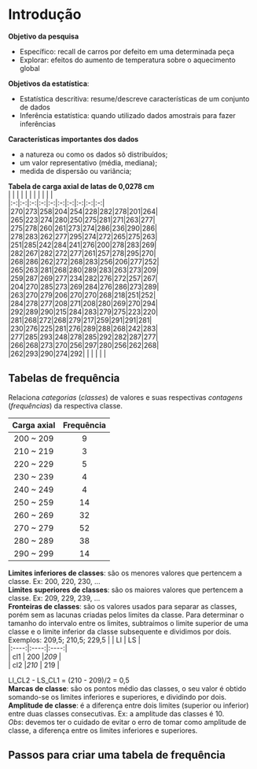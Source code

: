 # Introdução 
**Objetivo da pesquisa**  
+ Específico: recall de carros por defeito em uma determinada peça  
+ Explorar: efeitos  do aumento de temperatura sobre o aquecimento global  

**Objetivos da estatística**:
+ Estatística descritiva: resume/descreve características de um conjunto de dados
+ Inferência estatística: quando utilizado dados amostrais para fazer inferências

**Características importantes dos dados**  
+ a natureza ou como os dados sõ distribuídos;  
+ um valor representativo (média, mediana);
+ medida de dispersão ou variância;

**Tabela de carga axial de latas de 0,0278 cm**  
|   |   |   |   |   |   |   |   |   |   |  
|:-:|:-:|:-:|:-:|:-:|:-:|:-:|:-:|:-:|:-:|  
|270|273|258|204|254|228|282|278|201|264|  
|265|223|274|280|250|275|281|271|263|277|
|275|278|260|261|273|274|286|236|290|286|  
|278|283|262|277|295|274|272|265|275|263|  
|251|285|242|284|241|276|200|278|283|269|  
|282|267|282|272|277|261|257|278|295|270|  
|268|286|262|272|268|283|256|206|277|252|  
|265|263|281|268|280|289|283|263|273|209|  
|259|287|269|277|234|282|276|272|257|267|  
|204|270|285|273|269|284|276|286|273|289|  
|263|270|279|206|270|270|268|218|251|252|  
|284|278|277|208|271|208|280|269|270|294|  
|292|289|290|215|284|283|279|275|223|220|  
|281|268|272|268|279|217|259|291|291|281|  
|230|276|225|281|276|289|288|268|242|283|  
|277|285|293|248|278|285|292|282|287|277|  
|266|268|273|270|256|297|280|256|262|268|   
|262|293|290|274|292|   |   |   |   |   |  

## Tabelas de frequência  

Relaciona *categorias* (*classes*) de valores e suas respectivas *contagens* (*frequências*) da respectiva classe.  

| Carga axial | Frequência |  
|:-----------:|:----------:|  
|  200 ~ 209  | 9          |  
|  210 ~ 219  | 3          |  
|  220 ~ 229  | 5          |  
|  230 ~ 239  | 4          |  
|  240 ~ 249  | 4          |  
|  250 ~ 259  | 14         |  
|  260 ~ 269  | 32         |  
|  270 ~ 279  | 52         |  
|  280 ~ 289  | 38         |  
|  290 ~ 299  | 14         |  

**Limites inferiores de classes**: são os menores valores que pertencem a classe. Ex: 200, 220, 230, ...  
**Limites superiores de classes**: são os maiores valores que pertencem a classe. Ex: 209, 229, 239, ...  
**Fronteiras de classes**: são os valores usados para separar as classes, porém sem as lacunas criadas pelos limites da classe. Para determinar o tamanho do intervalo entre os limites, subtraímos o limite superior de uma classe e o limite inferior da classe subsequente e dividimos por dois. Exemplos: 209,5; 210,5; 229,5 
|      |  LI  |  LS  |  
|:----:|:----:|:----:|  
| cl1  | 200  |*209* |  
| cl2  |*210* | 219  |

LI_CL2 - LS_CL1 = (210 - 209)/2 = 0,5  
**Marcas de classe**: são os pontos médio das classes, o seu valor é obtido somando-se os limites inferiores e superiores, e dividindo por dois.
**Amplitude de classe**: é a diferença entre dois limites (superior ou inferior) entre duas classes consecutivas. Ex: a amplitude das classes é 10.  
*Obs*:  devemos ter o cuidado de evitar o erro de tomar como amplitude de classe, a diferença entre os limites inferiores e superiores.

## Passos para criar uma tabela de frequência
